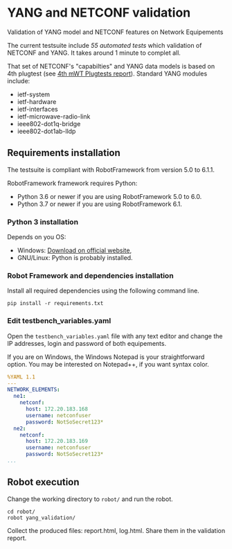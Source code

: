 # YANG and NETCONF validation

Validation of YANG model and NETCONF features on Network Equipements

The current testsuite include *55 automated tests* which validation of NETCONF
and YANG. It takes around 1 minute to complet all.

That set of NETCONF's "capabilties" and YANG data models is based on 4th plugtest
(see [4th mWT Plugtests report](https://portal.etsi.org/Portals/0/TBpages/CTI/Docs/4th_mWT_PLUGTESTS_REPORT_v1_0.pdf)).
Standard YANG modules include:

- ietf-system
- ietf-hardware
- ietf-interfaces
- ietf-microwave-radio-link
- ieee802-dot1q-bridge
- ieee802-dot1ab-lldp

## Requirements installation

The testsuite is compliant with RobotFramework from version 5.0 to 6.1.1.

RobotFramework framework requires Python:

- Python 3.6 or newer if you are using RobotFramework 5.0 to 6.0.
- Python 3.7 or newer if you are using RobotFramework 6.1.

### Python 3 installation

Depends on you OS:

- Windows: [Download on official website](https://www.python.org/downloads/),
- GNU/Linux: Python is probably installed.

### Robot Framework and dependencies installation

Install all required dependencies using the following command line.

```shell
pip install -r requirements.txt
```

### Edit testbench_variables.yaml

Open the `testbench_variables.yaml` file with any text editor and change the
IP addresses, login and password of both equipements.

If you are on Windows, the Windows Notepad is your straightforward option.
You may be interested on Notepad++, if you want syntax color.

```yaml
%YAML 1.1
---
NETWORK_ELEMENTS:
  ne1:
    netconf:
      host: 172.20.183.168
      username: netconfuser
      password: NotSoSecret123*
  ne2:
    netconf:
      host: 172.20.183.169
      username: netconfuser
      password: NotSoSecret123*
...
```

## Robot execution

Change the working directory to `robot/` and run the robot.

```shell
cd robot/
robot yang_validation/
```

Collect the produced files: report.html, log.html.
Share them in the validation report.
